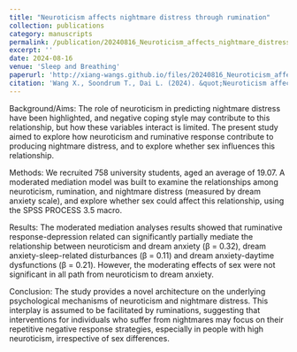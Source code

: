 ```yaml
---
title: "Neuroticism affects nightmare distress through rumination"
collection: publications
category: manuscripts
permalink: /publication/20240816_Neuroticism_affects_nightmare_distress_through_rumination
excerpt: ''
date: 2024-08-16
venue: 'Sleep and Breathing'
paperurl: 'http://xiang-wangs.github.io/files/20240816_Neuroticism_affects_nightmare_distress_through_rumination.pdf'
citation: 'Wang X., Soondrum T., Dai L. (2024). &quot;Neuroticism affects nightmare distress through rumination.&quot; <i>Sleep and Breathing</i>. 28(6).'
---
```


Background/Aims: The role of neuroticism in predicting nightmare distress have been highlighted, and negative coping style may contribute to this relationship, but how these variables interact is limited. The present study aimed to explore how neuroticism and ruminative response contribute to producing nightmare distress, and to explore whether sex influences this relationship. 

Methods: We recruited 758 university students, aged an average of 19.07. A moderated mediation model was built to examine the relationships among neuroticism, rumination, and nightmare distress (measured by dream anxiety scale), and explore whether sex could affect this relationship, using the SPSS PROCESS 3.5 macro. 

Results: The moderated mediation analyses results showed that ruminative response-depression related can significantly partially mediate the relationship between neuroticism and dream anxiety (β = 0.32), dream anxiety-sleep-related disturbances (β = 0.11) and dream anxiety-daytime dysfunctions (β = 0.21). However, the moderating effects of sex were not significant in all path from neuroticism to dream anxiety. 

Conclusion: The study provides a novel architecture on the underlying psychological mechanisms of neuroticism and nightmare distress. This interplay is assumed to be facilitated by ruminations, suggesting that interventions for individuals who suffer from nightmares may focus on their repetitive negative response strategies, especially in people with high neuroticism, irrespective of sex differences.
